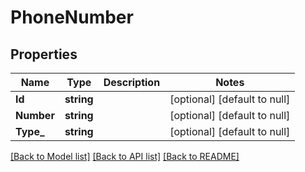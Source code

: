 # PhoneNumber

## Properties
Name | Type | Description | Notes
------------ | ------------- | ------------- | -------------
**Id** | **string** |  | [optional] [default to null]
**Number** | **string** |  | [optional] [default to null]
**Type_** | **string** |  | [optional] [default to null]

[[Back to Model list]](../README.md#documentation-for-models) [[Back to API list]](../README.md#documentation-for-api-endpoints) [[Back to README]](../README.md)

